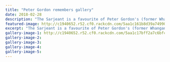 ```yaml
---
title: "Peter Gordon remembers gallery"
date: 2018-02-28
description: "The Sarjeant is a favourite of Peter Gordon's (former Whanganui High School student)..."
featured-image: http://c1940652.r52.cf0.rackcdn.com/5aa1c161b8d39a7499000a4b/Peter-Gordon-chron-28-feb.jpg
excerpt: "The Sarjeant is a favourite of Peter Gordon's (former Whanganui High School student)."
gallery-image-1: http://c1940652.r52.cf0.rackcdn.com/5aa1c17bff2a7c6bfc000a2f/Peter-Gordon-nice-chron-28-feb.jpg
gallery-image-2: 
gallery-image-3: 
gallery-image-4: 
gallery-image-5: 
---
```

